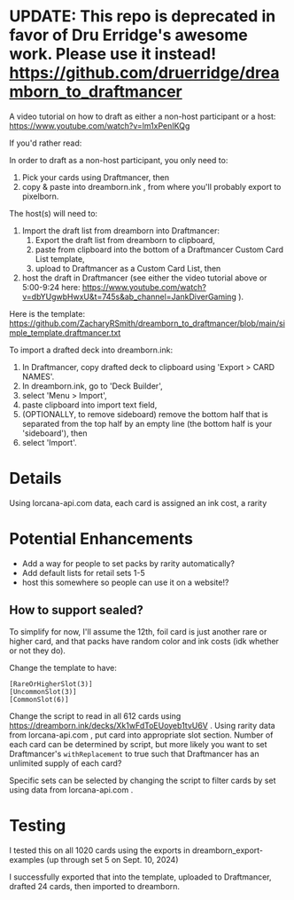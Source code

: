 # UPDATE: This repo is deprecated in favor of Dru Erridge's awesome work. Please use it instead! https://github.com/druerridge/dreamborn_to_draftmancer

A video tutorial on how to draft as either a non-host participant or a host: https://www.youtube.com/watch?v=lm1xPenIKQg

If you'd rather read:

In order to draft as a non-host participant, you only need to:
1. Pick your cards using Draftmancer, then
2. copy & paste into dreamborn.ink , from where you'll probably export to pixelborn.

The host(s) will need to:
1. Import the draft list from dreamborn into Draftmancer:
    1. Export the draft list from dreamborn to clipboard,
    2. paste from clipboard into the bottom of a Draftmancer Custom Card List template,
    3. upload to Draftmancer as a Custom Card List, then
2. host the draft in Draftmancer (see either the video tutorial above or 5:00-9:24 here: https://www.youtube.com/watch?v=dbYUgwbHwxU&t=745s&ab_channel=JankDiverGaming ).

Here is the template: https://github.com/ZacharyRSmith/dreamborn_to_draftmancer/blob/main/simple_template.draftmancer.txt

To import a drafted deck into dreamborn.ink:
1. In Draftmancer, copy drafted deck to clipboard using 'Export > CARD NAMES'.
2. In dreamborn.ink, go to 'Deck Builder',
3. select 'Menu > Import',
4. paste clipboard into import text field,
5. (OPTIONALLY, to remove sideboard) remove the bottom half that is separated from the top half by an empty line (the bottom half is your 'sideboard'), then
6. select 'Import'.


# Details

Using lorcana-api.com data, each card is assigned an ink cost, a rarity


# Potential Enhancements
- Add a way for people to set packs by rarity automatically?
- Add default lists for retail sets 1-5
- host this somewhere so people can use it on a website!?

## How to support sealed?

To simplify for now, I'll assume the 12th, foil card is just another rare or higher card, and that packs have random color and ink costs (idk whether or not they do).

Change the template to have:

```
[RareOrHigherSlot(3)]
[UncommonSlot(3)]
[CommonSlot(6)]
```

Change the script to read in all 612 cards using https://dreamborn.ink/decks/Xk1wFdToEUoyeb1tvU6V . Using rarity data from lorcana-api.com , put card into appropriate slot section. Number of each card can be determined by script, but more likely you want to set Draftmancer's `withReplacement` to true such that Draftmancer has an unlimited supply of each card?

Specific sets can be selected by changing the script to filter cards by set using data from lorcana-api.com .


# Testing

I tested this on all 1020 cards using the exports in dreamborn_export-examples (up through set 5 on Sept. 10, 2024)

I successfully exported that into the template, uploaded to Draftmancer, drafted 24 cards, then imported to dreamborn.
